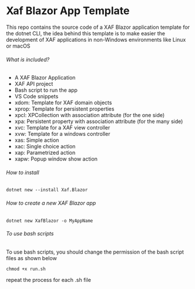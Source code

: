 # Xaf Blazor App Template

This repo contains the source code of a XAF Blazor application template for the dotnet CLI, the idea behind this template is to make easier the development of XAF applications in non-Windows environments like Linux or macOS

###### What is included?
- A XAF Blazor Application
- XAF API project
- Bash script to run the app
- VS Code snippets 
- xdom: Template for XAF domain objects
- xprop: Template for persistent properties
- xpcl: XPCollection with association attribute (for the one side)
- xpa: Persistent property with association attribute (for the many side)
- xvc: Template for a XAF view controller
- xvw: Template for a windows controller
- xas: Simple action
- xac: Single choice action
- xap: Parametrized action
- xapw: Popup window show action 

###### How to install

```<language>
dotnet new --install Xaf.Blazor
```

###### How to create a new XAF Blazor app

```<language>
dotnet new XafBlazor -o MyAppName
```

###### To use bash scripts
To use bash scripts, you should change the permission of the bash script files as shown below
```<language>
chmod +x run.sh
```
repeat the process for each .sh file
